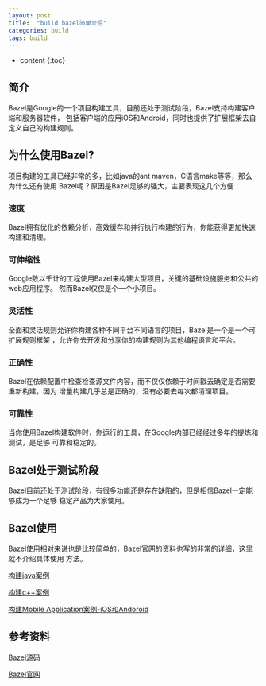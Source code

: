 ```yaml
---
layout: post
title:  "build bazel简单介绍"
categories: build
tags: build
---
```


* content
{:toc}

## 简介

Bazel是Google的一个项目构建工具，目前还处于测试阶段，Bazel支持构建客户端和服务器软件，
包括客户端的应用iOS和Android，同时也提供了扩展框架去自定义自己的构建规则。

## 为什么使用Bazel?

项目构建的工具已经非常的多，比如java的ant maven，C语言make等等，那么为什么还有使用
Bazel呢？原因是Bazel足够的强大，主要表现这几个方便：




### 速度

Bazel拥有优化的依赖分析，高效缓存和并行执行构建的行为，你能获得更加快速构建和清理。

### 可伸缩性

Google数以千计的工程使用Bazel来构建大型项目，关键的基础设施服务和公共的web应用程序。
然而Bazel仅仅是个一个小项目。

### 灵活性

全面和灵活规则允许你构建各种不同平台不同语言的项目，Bazel是一个是一个可扩展规则框架
，允许你去开发和分享你的构建规则为其他编程语言和平台。

### 正确性

Bazel在依赖配置中检查检查源文件内容，而不仅仅依赖于时间戳去确定是否需要重新构建，因为
增量构建几乎总是正确的，没有必要去每次都清理项目。

### 可靠性

当你使用Bazel构建软件时，你运行的工具，在Google内部已经经过多年的提炼和测试，是足够
可靠和稳定的。

## Bazel处于测试阶段

Bazel目前还处于测试阶段，有很多功能还是存在缺陷的，但是相信Bazel一定能够成为一个足够
稳定产品为大家使用。

## Bazel使用

Bazel使用相对来说也是比较简单的，Bazel官网的资料也写的非常的详细，这里就不介绍具体使用
方法。

[构建java案例](https://bazel.build/versions/master/docs/tutorial/java.html)

[构建c++案例](https://bazel.build/versions/master/docs/tutorial/cpp.html)

[构建Mobile Application案例-iOS和Andoroid](https://bazel.build/versions/master/docs/tutorial/app.html)

## 参考资料

[Bazel源码](https://github.com/bazelbuild/bazel)

[Bazel官网](https://bazel.build/)



	






